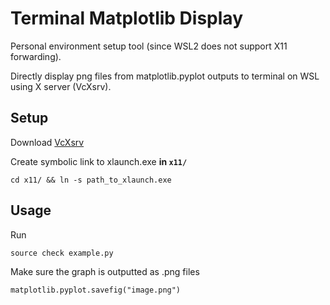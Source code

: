 # Terminal Matplotlib Display

Personal environment setup tool (since WSL2 does not support X11 forwarding).

Directly display png files from matplotlib.pyplot outputs to terminal on WSL using X server (VcXsrv).

## Setup 

Download <a href="https://sourceforge.net/projects/vcxsrv/" title="VcXsrv">VcXsrv<a/>

Create symbolic link to xlaunch.exe <strong>in ```x11/```</strong>

```cd x11/ && ln -s path_to_xlaunch.exe```

## Usage

Run

```source check example.py```

Make sure the graph is outputted as .png files

```matplotlib.pyplot.savefig("image.png")```



